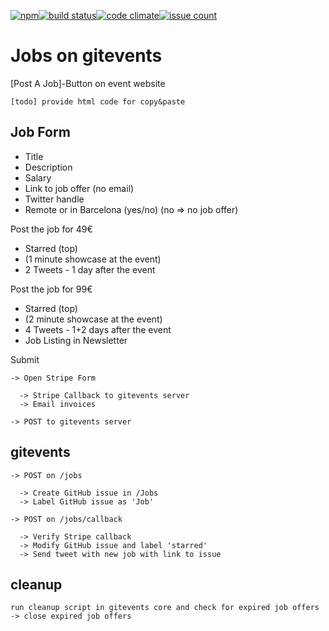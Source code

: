 [![npm](https://img.shields.io/npm/v/gitevents.svg)](https://www.npmjs.com/package/gitevents)[![build status](https://travis-ci.org/gitevents/core.svg)](https://travis-ci.org/gitevents/core)[![code climate](https://codeclimate.com/github/gitevents/gitevents-jobs/badges/gpa.svg)](https://codeclimate.com/github/gitevents/gitevents-jobs)[![issue count](https://codeclimate.com/github/gitevents/gitevents-jobs/badges/issue_count.svg)](https://codeclimate.com/github/gitevents/gitevents-jobs)

# Jobs on gitevents

[Post A Job]-Button on event website

    [todo] provide html code for copy&paste

## Job Form
- Title
- Description
- Salary
- Link to job offer (no email)
- Twitter handle
- Remote or in Barcelona (yes/no) (no => no job offer)


Post the job for 49€
- Starred (top)
- (1 minute showcase at the event)
- 2 Tweets - 1 day after the event


Post the job for 99€
- Starred (top)
- (2 minute showcase at the event)
- 4 Tweets - 1+2 days after the event
- Job Listing in Newsletter


Submit

    -> Open Stripe Form

      -> Stripe Callback to gitevents server
      -> Email invoices

    -> POST to gitevents server


## gitevents

    -> POST on /jobs

      -> Create GitHub issue in /Jobs
      -> Label GitHub issue as 'Job'

    -> POST on /jobs/callback

      -> Verify Stripe callback
      -> Modify GitHub issue and label 'starred'
      -> Send tweet with new job with link to issue

## cleanup

    run cleanup script in gitevents core and check for expired job offers
    -> close expired job offers
